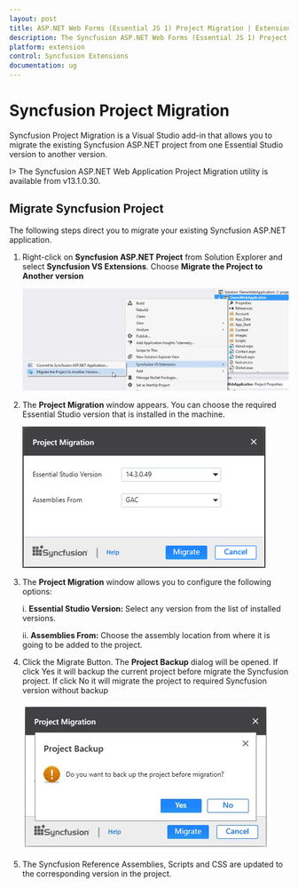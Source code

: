 ```yaml
---
layout: post
title: ASP.NET Web Forms (Essential JS 1) Project Migration | Extension | Syncfusion
description: The Syncfusion ASP.NET Web Forms (Essential JS 1) Project Migration is a Visual Studio add-in that allows you to migrate the existing Syncfusion ASP.NET Web Forms (Essential JS 1) project from one Essential Studio version to another version
platform: extension
control: Syncfusion Extensions
documentation: ug
---
```


# Syncfusion Project Migration

Syncfusion Project Migration is a Visual Studio add-in that allows you to migrate the existing Syncfusion ASP.NET project from one Essential Studio version to another version.

I> The Syncfusion ASP.NET Web Application Project Migration utility is available from v13.1.0.30. 

## Migrate Syncfusion Project 

The following steps direct you to migrate your existing Syncfusion ASP.NET application. 

1. Right-click on **Syncfusion ASP.NET Project** from Solution Explorer and select **Syncfusion VS Extensions**. Choose **Migrate the Project to Another version**

   ![Syncfusion ASP.NET Web Forms (Essential JS 1) Project Migration add-in](Project-Migration_images/Project-Migration-img1.jpeg)

2. The **Project Migration** window appears. You can choose the required Essential Studio version that is installed in the machine. 

   ![Syncfusion ASP.NET Web Forms (Essential JS 1) Project Migration wizard](Project-Migration_images/Project-Migration-img2.jpeg)

3. The **Project Migration** window allows you to configure the following options:

   i. **Essential Studio Version:** Select any version from the list of installed versions.
   
   ii. **Assemblies From:** Choose the assembly location from where it is going to be added to the project.
   
4. Click the Migrate Button. The **Project Backup** dialog will be opened. If click Yes it will backup the current project before migrate the Syncfusion project. If click No it will migrate the project to required Syncfusion version without backup
   
   ![Syncfusion ASP.NET Web Forms (Essential JS 1) Project Migration backup dialog](Project-Migration_images/Project-Migration-img3.jpeg)
   
   
5. The Syncfusion Reference Assemblies, Scripts and CSS are updated to the corresponding version in the project.

